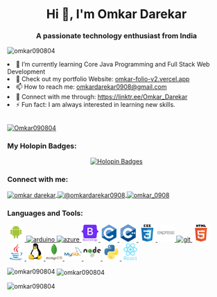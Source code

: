 <h1 align="center">Hi 👋, I'm Omkar Darekar</h1>
<h3 align="center">A passionate technology enthusiast from India</h3>
<p align="left">
  <img src="https://komarev.com/ghpvc/?username=omkar090804&label=Profile%20views&color=0e75b6&style=flat" alt="omkar090804" />
</p>

<li>🌱 I’m currently learning Core Java Programming and Full Stack Web Development </li>
<li>🚀 Check out my portfolio Website: <a href="https://omkar-folio-v2.vercel.app" target="_blank">omkar-folio-v2.vercel.app</a></li>
<li>📫 How to reach me: <a href="mailto:omkardarekar0908@gmail.com">omkardarekar0908@gmail.com</a></li>
<li>🔗 Connect with me through: <a href="https://linktr.ee/omkardarekar">https://linktr.ee/Omkar_Darekar</a></li>
<li>⚡ Fun fact: I am always interested in learning new skills.</li>
<br>
<p align="left">
  <a href="https://github.com/ryo-ma/github-profile-trophy"><img src="https://github-profile-trophy.vercel.app/?username=Omkar090804" alt="Omkar090804" /></a>
</p>

<h3 align="left">My Holopin Badges:</h3>
<p align="center">
  <a href="https://holopin.io/@omkar090804">
    <img src="https://holopin.me/omkar090804" alt="Holopin Badges" />
  </a>
</p>

<h3>Connect with me:</h3>
<p>
  <a href="https://linkedin.com/in/omkar darekar" target="blank">
    <img align="center" src="https://raw.githubusercontent.com/rahuldkjain/github-profile-readme-generator/master/src/images/icons/Social/linked-in-alt.svg" alt="omkar darekar" height="30" width="40" />
  </a>
  <a href="https://www.hackerrank.com/@omkardarekar0908" target="blank">
    <img align="center" src="https://raw.githubusercontent.com/rahuldkjain/github-profile-readme-generator/master/src/images/icons/Social/hackerrank.svg" alt="@omkardarekar0908" height="30" width="40" />
  </a>
  <a href="https://www.leetcode.com/omkar_0908" target="blank">
    <img align="center" src="https://raw.githubusercontent.com/rahuldkjain/github-profile-readme-generator/master/src/images/icons/Social/leet-code.svg" alt="omkar_0908" height="30" width="40" />
  </a>
</p>

<h3 align="left">Languages and Tools:</h3>
<p align="left">
  <a href="https://developer.android.com" target="_blank" rel="noreferrer">
    <img src="https://raw.githubusercontent.com/devicons/devicon/master/icons/android/android-original-wordmark.svg" alt="android" width="40" height="40"/>
  </a>
  <a href="https://www.arduino.cc/" target="_blank" rel="noreferrer">
    <img src="https://cdn.worldvectorlogo.com/logos/arduino-1.svg" alt="arduino" width="40" height="40"/>
  </a>
  <a href="https://azure.microsoft.com/en-in/" target="_blank" rel="noreferrer">
    <img src="https://www.vectorlogo.zone/logos/microsoft_azure/microsoft_azure-icon.svg" alt="azure" width="40" height="40"/>
  </a>
  <a href="https://getbootstrap.com" target="_blank" rel="noreferrer">
    <img src="https://raw.githubusercontent.com/devicons/devicon/master/icons/bootstrap/bootstrap-plain-wordmark.svg" alt="bootstrap" width="40" height="40"/>
  </a>
  <a href="https://www.cprogramming.com/" target="_blank" rel="noreferrer">
    <img src="https://raw.githubusercontent.com/devicons/devicon/master/icons/c/c-original.svg" alt="c" width="40" height="40"/>
  </a>
  <a href="https://www.w3schools.com/cpp/" target="_blank" rel="noreferrer">
    <img src="https://raw.githubusercontent.com/devicons/devicon/master/icons/cplusplus/cplusplus-original.svg" alt="cplusplus" width="40" height="40"/>
  </a>
  <a href="https://www.w3schools.com/css/" target="_blank" rel="noreferrer">
    <img src="https://raw.githubusercontent.com/devicons/devicon/master/icons/css3/css3-original-wordmark.svg" alt="css3" width="40" height="40"/>
  </a>
  <a href="https://expressjs.com" target="_blank" rel="noreferrer">
    <img src="https://raw.githubusercontent.com/devicons/devicon/master/icons/express/express-original-wordmark.svg" alt="express" width="40" height="40"/>
  </a>
  <a href="https://git-scm.com/" target="_blank" rel="noreferrer">
    <img src="https://www.vectorlogo.zone/logos/git-scm/git-scm-icon.svg" alt="git" width="40" height="40"/>
  </a>
  <a href="https://www.w3.org/html/" target="_blank" rel="noreferrer">
    <img src="https://raw.githubusercontent.com/devicons/devicon/master/icons/html5/html5-original-wordmark.svg" alt="html5" width="40" height="40"/>
  </a>
  <a href="https://www.java.com" target="_blank" rel="noreferrer">
    <img src="https://raw.githubusercontent.com/devicons/devicon/master/icons/java/java-original.svg" alt="java" width="40" height="40"/>
  </a>
  <a href="https://www.linux.org/" target="_blank" rel="noreferrer">
    <img src="https://raw.githubusercontent.com/devicons/devicon/master/icons/linux/linux-original.svg" alt="linux" width="40" height="40"/>
  </a>
  <a href="https://www.mongodb.com/" target="_blank" rel="noreferrer">
    <img src="https://raw.githubusercontent.com/devicons/devicon/master/icons/mongodb/mongodb-original-wordmark.svg" alt="mongodb" width="40" height="40"/>
  </a>
  <a href="https://www.mysql.com/" target="_blank" rel="noreferrer">
    <img src="https://raw.githubusercontent.com/devicons/devicon/master/icons/mysql/mysql-original-wordmark.svg" alt="mysql" width="40" height="40"/>
  </a>
  <a href="https://nodejs.org" target="_blank" rel="noreferrer">
    <img src="https://raw.githubusercontent.com/devicons/devicon/master/icons/nodejs/nodejs-original-wordmark.svg" alt="nodejs" width="40" height="40"/>
  </a>
  <a href="https://www.python.org" target="_blank" rel="noreferrer">
    <img src="https://raw.githubusercontent.com/devicons/devicon/master/icons/python/python-original.svg" alt="python" width="40" height="40"/>
  </a>
  <a href="https://reactjs.org/" target="_blank" rel="noreferrer">
    <img src="https://raw.githubusercontent.com/devicons/devicon/master/icons/react/react-original-wordmark.svg" alt="react" width="40" height="40"/>
  </a>
</p>

<p><img align="left" src="https://github-readme-stats.vercel.app/api/top-langs?username=omkar090804&show_icons=true&locale=en&layout=compact&langs_count=10" alt="omkar090804" /></p>
<p>&nbsp;<img align="center" src="https://github-readme-stats.vercel.app/api?username=omkar090804&show_icons=true&locale=en" alt="omkar090804" /></p>
<p><img align="center" src="https://github-readme-streak-stats.herokuapp.com/?user=omkar090804&" alt="omkar090804" /></p>
